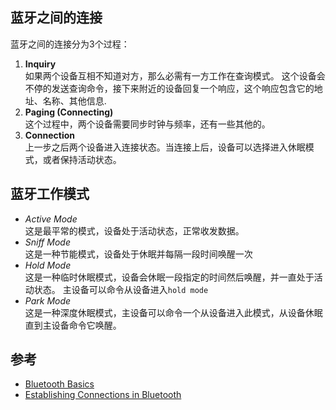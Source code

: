 
## 蓝牙之间的连接

蓝牙之间的连接分为3个过程：

1. **Inquiry**  
    如果两个设备互相不知道对方，那么必需有一方工作在查询模式。
    这个设备会不停的发送查询命令，接下来附近的设备回复一个响应，这个响应包含它的地址、名称、其他信息.
1. **Paging (Connecting)**   
    这个过程中，两个设备需要同步时钟与频率，还有一些其他的。
1. **Connection**  
    上一步之后两个设备进入连接状态。当连接上后，设备可以选择进入休眠模式，或者保持活动状态。

## 蓝牙工作模式

* *Active Mode*  
    这是最平常的模式，设备处于活动状态，正常收发数据。
* *Sniff Mode*  
    这是一种节能模式，设备处于休眠并每隔一段时间唤醒一次
* *Hold Mode*  
    这是一种临时休眠模式，设备会休眠一段指定的时间然后唤醒，并一直处于活动状态。
    主设备可以命令从设备进入`hold mode`
* *Park Mode*  
    这是一种深度休眠模式，主设备可以命令一个从设备进入此模式，从设备休眠直到主设备命令它唤醒。

## 参考

* [Bluetooth Basics](https://learn.sparkfun.com/tutorials/bluetooth-basics)
* [Establishing Connections in Bluetooth](http://www.tutorial-reports.com/wireless/bluetooth/establishingconnections.php)
